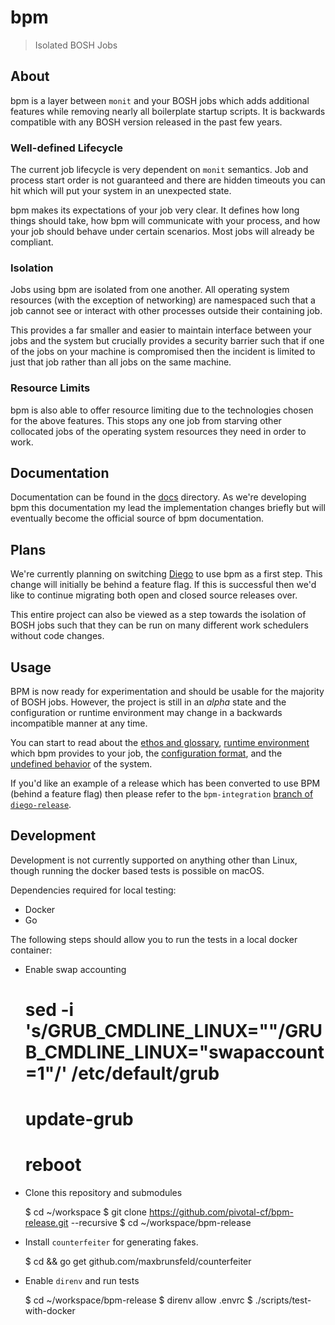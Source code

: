 # bpm

> Isolated BOSH Jobs

## About

bpm is a layer between `monit` and your BOSH jobs which adds additional
features while removing nearly all boilerplate startup scripts. It is backwards
compatible with any BOSH version released in the past few years.

### Well-defined Lifecycle

The current job lifecycle is very dependent on `monit` semantics. Job and
process start order is not guaranteed and there are hidden timeouts you can hit
which will put your system in an unexpected state.

bpm makes its expectations of your job very clear. It defines how long
things should take, how bpm will communicate with your process, and how
your job should behave under certain scenarios. Most jobs will already be
compliant.

### Isolation

Jobs using bpm are isolated from one another. All operating system
resources (with the exception of networking) are namespaced such that a job
cannot see or interact with other processes outside their containing job.

This provides a far smaller and easier to maintain interface between your jobs
and the system but crucially provides a security barrier such that if one of the
jobs on your machine is compromised then the incident is limited to just that
job rather than all jobs on the same machine.

### Resource Limits

bpm is also able to offer resource limiting due to the technologies chosen
for the above features. This stops any one job from starving other collocated
jobs of the operating system resources they need in order to work.

## Documentation

Documentation can be found in the [docs](docs) directory. As we're developing
bpm this documentation my lead the implementation changes briefly but will
eventually become the official source of bpm documentation.

## Plans

We're currently planning on switching [Diego][diego-release] to use bpm as
a first step. This change will initially be behind a feature flag. If this is
successful then we'd like to continue migrating both open and closed source
releases over.

This entire project can also be viewed as a step towards the isolation of BOSH
jobs such that they can be run on many different work schedulers without code
changes.

[diego-release]: https://github.com/cloudfoundry/diego-release

## Usage

BPM is now ready for experimentation and should be usable for the majority of
BOSH jobs. However, the project is still in an *alpha* state and the
configuration or runtime environment may change in a backwards incompatible
manner at any time.

You can start to read about the [ethos and glossary](docs/bpm.md), [runtime
environment](docs/runtime.md) which bpm provides to your job, the
[configuration format](docs/config.md), and the [undefined
behavior](docs/undefined.md) of the system.

If you'd like an example of a release which has been converted to use BPM
(behind a feature flag) then please refer to the `bpm-integration` [branch of
`diego-release`][branch].

[branch]: https://github.com/cloudfoundry/diego-release/compare/bpm-integration

## Development

Development is not currently supported on anything other than Linux, though
running the docker based tests is possible on macOS.

Dependencies required for local testing:

* Docker
* Go

The following steps should allow you to run the tests in a local docker
container:

* Enable swap accounting

    # sed -i 's/GRUB_CMDLINE_LINUX=""/GRUB_CMDLINE_LINUX="swapaccount=1"/' /etc/default/grub 
    # update-grub
    # reboot

* Clone this repository and submodules

    $ cd ~/workspace
    $ git clone https://github.com/pivotal-cf/bpm-release.git --recursive
    $ cd ~/workspace/bpm-release

* Install `counterfeiter` for generating fakes.

    $ cd && go get github.com/maxbrunsfeld/counterfeiter

* Enable `direnv` and run tests

  $ cd ~/workspace/bpm-release
  $ direnv allow .envrc
  $ ./scripts/test-with-docker 

